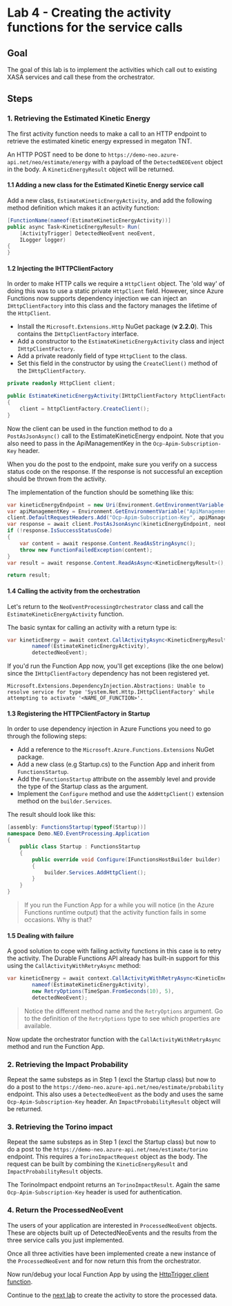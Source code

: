 # Lab 4 -  Creating the activity functions for the service calls

## Goal

The goal of this lab is to implement the activities which call out to existing XASA services and call these from the orchestrator.

## Steps

### 1. Retrieving the Estimated Kinetic Energy

The first activity function needs to make a call to an HTTP endpoint to retrieve the estimated kinetic energy expressed in megaton TNT.

An HTTP POST need to be done to `https://demo-neo.azure-api.net/neo/estimate/energy` with a payload of the `DetectedNEOEvent` object in the body. A `KineticEnergyResult` object will be returned.

#### 1.1  Adding a new class for the Estimated Kinetic Energy service call

Add a new class, `EstimateKineticEnergyActivity`, and add the following method definition which makes it an activity function:

```csharp
[FunctionName(nameof(EstimateKineticEnergyActivity))]
public async Task<KineticEnergyResult> Run(
    [ActivityTrigger] DetectedNeoEvent neoEvent,
    ILogger logger)
{
}
```

#### 1.2 Injecting the IHTTPClientFactory

In order to make HTTP calls we require a `HttpClient` object. The 'old way' of doing this was to use a static private `HttpClient` field. However, since Azure Functions now supports dependency injection we can inject an `IHttpClientFactory` into this class and the factory manages the lifetime of the `HttpClient`.

- Install the `Microsoft.Extensions.Http` NuGet package (__v 2.2.0__). This contains the `IHttpClientFactory` interface.
- Add a constructor to the `EstimateKineticEnergyActivity` class and inject `IHttpClientFactory`.
- Add a private readonly field of type `HttpClient` to the class.
- Set this field in the constructor by using the `CreateClient()` method of the `IHttpClientFactory`.

```csharp
private readonly HttpClient client;

public EstimateKineticEnergyActivity(IHttpClientFactory httpClientFactory)
{
    client = httpClientFactory.CreateClient();
}
```

Now the client can be used in the function method to do a `PostAsJsonAsync()` call to the EstimateKineticEnergy endpoint. Note that you also need to pass in the ApiManagementKey in the `Ocp-Apim-Subscription-Key` header.

When you do the post to the endpoint, make sure you verify on a success status code on the response. If the response is not successful an exception should be thrown from the activity.

The implementation of the function should be something like this:

```csharp
var kineticEnergyEndpoint = new Uri(Environment.GetEnvironmentVariable("KineticEnergyEndpoint"));
var apiManagementKey = Environment.GetEnvironmentVariable("ApiManagementKey");
client.DefaultRequestHeaders.Add("Ocp-Apim-Subscription-Key", apiManagementKey);
var response = await client.PostAsJsonAsync(kineticEnergyEndpoint, neoEvent);
if (!response.IsSuccessStatusCode)
{
    var content = await response.Content.ReadAsStringAsync();
    throw new FunctionFailedException(content);
}
var result = await response.Content.ReadAsAsync<KineticEnergyResult>();

return result;
```

#### 1.4 Calling the activity from the orchestration

Let's return to the `NeoEventProcessingOrchestrator` class and call the `EstimateKineticEnergyActivity` function.

The basic syntax for calling an activity with a return type is:

```csharp
var kineticEnergy = await context.CallActivityAsync<KineticEnergyResult>(
        nameof(EstimateKineticEnergyActivity),
        detectedNeoEvent);
```

If you'd run the Function App now, you'll get exceptions (like the one below) since the `IHttpClientFactory` dependency has not been registered yet.

```
Microsoft.Extensions.DependencyInjection.Abstractions: Unable to resolve service for type 'System.Net.Http.IHttpClientFactory' while attempting to activate '<NAME_OF_FUNCTION>'.
```

#### 1.3 Registering the HTTPClientFactory in Startup

In order to use dependency injection in Azure Functions you need to go through the following steps:

- Add a reference to the `Microsoft.Azure.Functions.Extensions` NuGet package.
- Add a new class (e.g Startup.cs) to the Function App and inherit from `FunctionsStartup`.
- Add the `FunctionsStartup` attribute on the assembly level and provide the type of the Startup class as the argument.
- Implement the `Configure` method and use the `AddHttpClient()` extension method on the `builder.Services`.

The result should look like this:

```csharp
[assembly: FunctionsStartup(typeof(Startup))]
namespace Demo.NEO.EventProcessing.Application
{
    public class Startup : FunctionsStartup
    {
        public override void Configure(IFunctionsHostBuilder builder)
        {
            builder.Services.AddHttpClient();
        }
    }
}
```

> If you run the Function App for a while you will notice (in the Azure Functions runtime output) that the activity function fails in some occasions. Why is that?

#### 1.5 Dealing with failure

A good solution to cope with failing activity functions in this case is to retry the activity. The Durable Functions API already has built-in support for this using the `CallActivityWithRetryAsync` method:

```csharp
var kineticEnergy = await context.CallActivityWithRetryAsync<KineticEnergyResult>(
        nameof(EstimateKineticEnergyActivity),
        new RetryOptions(TimeSpan.FromSeconds(10), 5), 
        detectedNeoEvent);
```

> Notice the different method name and the `RetryOptions` argument. Go to the definition of the `RetryOptions` type to see which properties are available.

Now update the orchestrator function with the `CallActivityWithRetryAsync` method and run the Function App.

### 2. Retrieving the Impact Probability

Repeat the same substeps as in Step 1 (excl the Startup class) but now to do a post to the `https://demo-neo.azure-api.net/neo/estimate/probability` endpoint. This also uses a `DetectedNeoEvent` as the body and uses the same `Ocp-Apim-Subscription-Key` header. An `ImpactProbabilityResult` object will be returned.

### 3. Retrieving the Torino impact

Repeat the same substeps as in Step 1 (excl the Startup class) but now to do a post to the `https://demo-neo.azure-api.net/neo/estimate/torino` endpoint. This requires a `TorinoImpactRequest` object as the body. The request can be built by combining the `KineticEnergyResult` and `ImpactProbabilityResult` objects.

 The TorinoImpact endpoint returns an `TorinoImpactResult`. Again the same `Ocp-Apim-Subscription-Key` header is used for authentication.

### 4. Return the ProcessedNeoEvent

The users of your application are interested in `ProcessedNeoEvent` objects. These are objects built up of DetectedNeoEvents and the results from the three service calls you just implemented.

Once all three activities have been implemented create a new instance of the `ProcessedNeoEvent` and for now return this from the orchestrator.

Now run/debug your local Function App by using the [HttpTrigger client function](../http/start_orchestration.http).

Continue to the [next lab](8_create_activity_function_storage.md) to create the activity to store the processed data.
